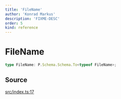 ```yaml
---
title: 'FileName'
author: 'Konrad Markus'
description: 'FIXME-DESC'
order: 5
kind: reference
---
```


# FileName

```ts
type FileName: P.Schema.Schema.To<typeof FileName>;
```

## Source

[src/index.ts:17](https://github.com/konkerdotdev/tiny-filesystem-fp/blob/900743fd8cf49d9e7c3831c08b0b3c0dd3e06fb2/src/index.ts#L17)
